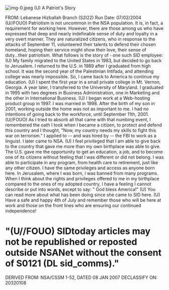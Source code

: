 ![img-0.jpeg](img-0.jpeg)
(U) A Patriot's Story

FROM:
Lebanese Hizballah Branch (S2I22)
Run Date: 07/02/2004
(U//FOUO) Patriotism is not uncommon in the NSA population. It is, in fact, a requirement for working here. However, there are those among us who have expressed that deep and nearly indefinable sense of duty and loyalty in a very overt manner. They are naturalized citizens, who in response to the attacks of September 11, volunteered their talents to defend their chosen homeland, hoping their service might show their love, their sense of duty...their patriotism. What follows is the story of $\square$ one such SID employee:
(U) My family migrated to the United States in 1983, but decided to go back to Jerusalem. I returned to the U.S. in 1989 after I graduated from high school. It was the second year of the Palestinian Intifada, and attending college was nearly impossible. So, I came back to America to continue my education.
(U) I spent the first year in a small private college in Mt. Vernon, Georgia. A year later, I transferred to the University of Maryland. I graduated in 1995 with two degrees in Business Administration, one in Marketing and the other in International Business.
(U) I began work at a Web-hosting product group in 1997. I was married in 1998. After the birth of my son in 2001, working outside the home was not as important to me. I had no intentions of going back to the workforce, until September 11th, 2001.
(U//FOUO) As I tried to absorb all that came with that numbing event, I remembered the oath I took when I became a citizen, to protect and defend this country and I thought, "Now, my country needs my skills to fight this war on terrorism." I applied to -- and was hired by -- the FBI to work as a linguist. I later came to NSA.
(U) I feel privileged that I am able to give back to the country that gave me more than my own birthplace was able to give. The U.S. gave me the opportunity to get an education, a job, and to become one of its citizens without feeling that I was different or did not belong. I was able to participate in any program, from health care to retirement, just like any other citizen. I have the same privileges and access as anyone born here. In Jerusalem, where I was born, I was banned from many programs. When I think about the rights and privileges offered to me in my birthplace compared to the ones of my adopted country, I have a feeling I cannot describe or put into words, except to say: " God bless America!"
(U) You can read more about what has been doing since she came to SID here.
(U) Have a safe and happy 4th of July and remember those who will be here at work and those on the front lines who are ensuring our continued independence!

# "(U//FOUO) SIDtoday articles may not be republished or reposted outside NSANet without the consent of S0121 (DL sid_comms)."
DERIVED FROM: NSA/CSSM 1-52, DATED 08 JAN 2007 DECLASSIFY ON: 20320108
